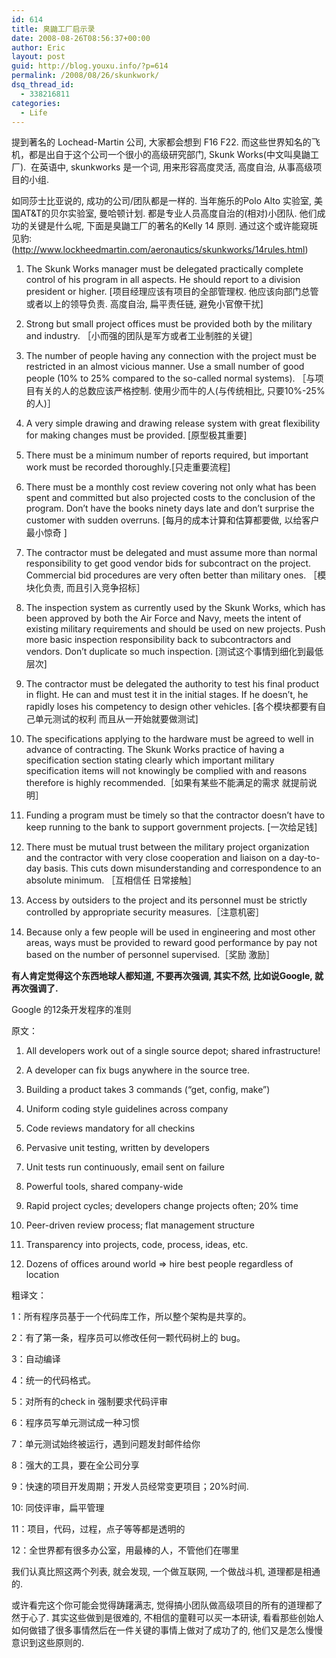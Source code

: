 ```yaml
---
id: 614
title: 臭鼬工厂启示录
date: 2008-08-26T08:56:37+00:00
author: Eric
layout: post
guid: http://blog.youxu.info/?p=614
permalink: /2008/08/26/skunkwork/
dsq_thread_id:
  - 338216811
categories:
  - Life
---
```

提到著名的 Lochead-Martin 公司, 大家都会想到 F16 F22. 而这些世界知名的飞机，都是出自于这个公司一个很小的高级研究部门, Skunk Works(中文叫臭鼬工厂).  在英语中, skunkworks 是一个词, 用来形容高度灵活, 高度自治, 从事高级项目的小组.

如同莎士比亚说的, 成功的公司/团队都是一样的. 当年施乐的Polo Alto 实验室, 美国AT&T的贝尔实验室, 曼哈顿计划. 都是专业人员高度自治的(相对)小团队. 他们成功的关键是什么呢, 下面是臭鼬工厂的著名的Kelly 14 原则. 通过这个或许能窥斑见豹: (http://www.lockheedmartin.com/aeronautics/skunkworks/14rules.html)

1. The Skunk Works manager must be delegated practically complete control of his program in all aspects. He should report to a division president or higher. [项目经理应该有项目的全部管理权. 他应该向部门总管或者以上的领导负责. 高度自治, 扁平责任链, 避免小官僚干扰]

2. Strong but small project offices must be provided both by the military and industry. ［小而强的团队是军方或者工业制胜的关键］

3. The number of people having any connection with the project must be restricted in an almost vicious manner. Use a small number of good people (10% to 25% compared to the so-called normal systems). ［与项目有关的人的总数应该严格控制. 使用少而牛的人(与传统相比, 只要10%-25%的人)］

4. A very simple drawing and drawing release system with great flexibility for making changes must be provided. [原型极其重要]

5. There must be a minimum number of reports required, but important work must be recorded thoroughly.[只走重要流程]

6. There must be a monthly cost review covering not only what has been spent and committed but also projected costs to the conclusion of the program. Don&#8217;t have the books ninety days late and don&#8217;t surprise the customer with sudden overruns. [每月的成本计算和估算都要做, 以给客户最小惊奇 ]

7. The contractor must be delegated and must assume more than normal responsibility to get good vendor bids for subcontract on the project. Commercial bid procedures are very often better than military ones. ［模块化负责, 而且引入竞争招标］

8. The inspection system as currently used by the Skunk Works, which has been approved by both the Air Force and Navy, meets the intent of existing military requirements and should be used on new projects. Push more basic inspection responsibility back to subcontractors and vendors. Don&#8217;t duplicate so much inspection. [测试这个事情到细化到最低层次]

9. The contractor must be delegated the authority to test his final product in flight. He can and must test it in the initial stages. If he doesn&#8217;t, he rapidly loses his competency to design other vehicles. [各个模块都要有自己单元测试的权利 而且从一开始就要做测试]

10. The specifications applying to the hardware must be agreed to well in advance of contracting. The Skunk Works practice of having a specification section stating clearly which important military specification items will not knowingly be complied with and reasons therefore is highly recommended.［如果有某些不能满足的需求 就提前说明］

11. Funding a program must be timely so that the contractor doesn&#8217;t have to keep running to the bank to support government projects. [一次给足钱]

12. There must be mutual trust between the military project organization and the contractor with very close cooperation and liaison on a day-to-day basis. This cuts down misunderstanding and correspondence to an absolute minimum. ［互相信任 日常接触］

13. Access by outsiders to the project and its personnel must be strictly controlled by appropriate security measures.［注意机密］

14. Because only a few people will be used in engineering and most other areas, ways must be provided to reward good performance by pay not based on the number of personnel supervised.［奖励 激励］

**有人肯定觉得这个东西地球人都知道, 不要再次强调, 其实不然, 比如说Google, 就再次强调了.** 

Google 的12条开发程序的准则

原文：

1. All developers work out of a single source depot; shared infrastructure!
  
2. A developer can fix bugs anywhere in the source tree.
  
3. Building a product takes 3 commands (&#8220;get, config, make&#8221;)
  
4. Uniform coding style guidelines across company
  
5. Code reviews mandatory for all checkins
  
6. Pervasive unit testing, written by developers
  
7. Unit tests run continuously, email sent on failure
  
8. Powerful tools, shared company-wide
  
9. Rapid project cycles; developers change projects often; 20% time
  
10. Peer-driven review process; flat management structure
  
11. Transparency into projects, code, process, ideas, etc.
  
12. Dozens of offices around world => hire best people regardless of location

粗译文：
  
1：所有程序员基于一个代码库工作，所以整个架构是共享的。
  
2：有了第一条，程序员可以修改任何一颗代码树上的 bug。
  
3：自动编译
  
4：统一的代码格式。
  
5：对所有的check in 强制要求代码评审
  
6：程序员写单元测试成一种习惯
  
7：单元测试始终被运行，遇到问题发封邮件给你
  
8：强大的工具，要在全公司分享
  
9：快速的项目开发周期；开发人员经常变更项目；20%时间.
  
10: 同伎评审，扁平管理
  
11：项目，代码，过程，点子等等都是透明的
  
12：全世界都有很多办公室，用最棒的人，不管他们在哪里

我们认真比照这两个列表, 就会发现, 一个做互联网, 一个做战斗机, 道理都是相通的.

或许看完这个你可能会觉得踌躇满志, 觉得搞小团队做高级项目的所有的道理都了然于心了. 其实这些做到是很难的, 不相信的童鞋可以买一本<Founders At Work>研读, 看看那些创始人如何做错了很多事情然后在一件关键的事情上做对了成功了的, 他们又是怎么慢慢意识到这些原则的.